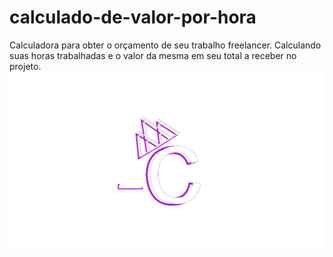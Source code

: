 # calculado-de-valor-por-hora
Calculadora para obter o orçamento de seu trabalho freelancer. Calculando suas horas trabalhadas e o valor da mesma em seu total a receber no projeto.
![alt text](https://github.com/Cameasy/calculado-de-valor-por-hora/blob/main/image/logoC.png?raw=true)

